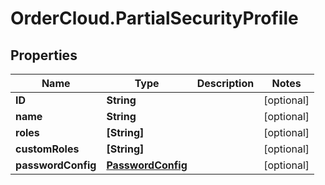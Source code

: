 # OrderCloud.PartialSecurityProfile

## Properties
Name | Type | Description | Notes
------------ | ------------- | ------------- | -------------
**ID** | **String** |  | [optional] 
**name** | **String** |  | [optional] 
**roles** | **[String]** |  | [optional] 
**customRoles** | **[String]** |  | [optional] 
**passwordConfig** | [**PasswordConfig**](PasswordConfig.md) |  | [optional] 


